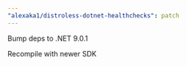 ```yaml
---
"alexaka1/distroless-dotnet-healthchecks": patch
---
```


Bump deps to .NET 9.0.1

Recompile with newer SDK
